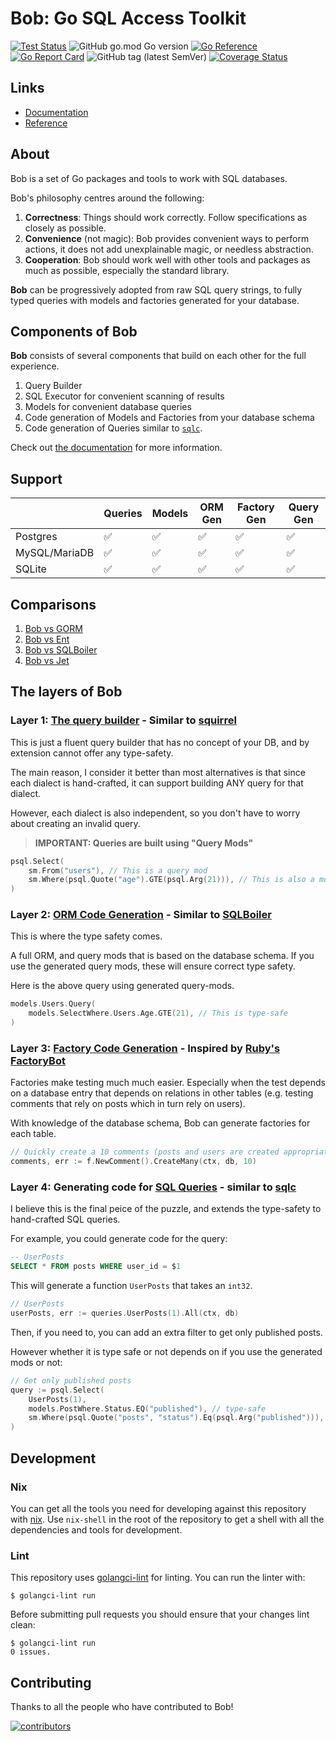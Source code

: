 # Bob: Go SQL Access Toolkit

[![Test Status](https://github.com/stephenafamo/bob/actions/workflows/test.yml/badge.svg)](https://github.com/stephenafamo/bob/actions/workflows/test.yml) ![GitHub go.mod Go version](https://img.shields.io/github/go-mod/go-version/stephenafamo/bob) [![Go Reference](https://pkg.go.dev/badge/github.com/stephenafamo/bob.svg)](https://pkg.go.dev/github.com/stephenafamo/bob) [![Go Report Card](https://goreportcard.com/badge/github.com/stephenafamo/bob)](https://goreportcard.com/report/github.com/stephenafamo/bob) ![GitHub tag (latest SemVer)](https://img.shields.io/github/v/tag/stephenafamo/bob) [![Coverage Status](https://coveralls.io/repos/github/stephenafamo/bob/badge.svg)](https://coveralls.io/github/stephenafamo/bob)

## Links

- [Documentation][docs]
- [Reference][reference]

## About

Bob is a set of Go packages and tools to work with SQL databases.

Bob's philosophy centres around the following:

1. **Correctness**: Things should work correctly. Follow specifications as closely as possible.
2. **Convenience** (not magic): Bob provides convenient ways to perform actions, it does not add unexplainable magic, or needless abstraction.
3. **Cooperation**: Bob should work well with other tools and packages as much as possible, especially the standard library.

**Bob** can be progressively adopted from raw SQL query strings, to fully typed queries with models and factories generated for your database.

## Components of Bob

**Bob** consists of several components that build on each other for the full experience.

1. Query Builder
1. SQL Executor for convenient scanning of results
1. Models for convenient database queries
1. Code generation of Models and Factories from your database schema
1. Code generation of Queries similar to [`sqlc`](https://sqlc.dev).

Check out [the documentation][docs] for more information.

## Support

|               | Queries | Models | ORM Gen | Factory Gen | Query Gen |
| ------------- | ------- | ------ | ------- | ----------- | --------- |
| Postgres      | ✅      | ✅     | ✅      | ✅          | ✅        |
| MySQL/MariaDB | ✅      | ✅     | ✅      | ✅          | ✅        |
| SQLite        | ✅      | ✅     | ✅      | ✅          | ✅        |

## Comparisons

1. [Bob vs GORM](https://bob.stephenafamo.com/vs/gorm)
1. [Bob vs Ent](https://bob.stephenafamo.com/vs/ent)
1. [Bob vs SQLBoiler](https://bob.stephenafamo.com/vs/sqlboiler)
1. [Bob vs Jet](https://bob.stephenafamo.com/vs/jet)

[docs]: https://bob.stephenafamo.com/docs
[reference]: https://pkg.go.dev/github.com/stephenafamo/bob

## The layers of Bob

### Layer 1: [The query builder](https://bob.stephenafamo.com/docs/query-builder/intro) - Similar to [squirrel](https://github.com/Masterminds/squirrel)

This is just a fluent query builder that has no concept of your DB, and by extension cannot offer any type-safety.

The main reason, I consider it better than most alternatives is that since each dialect is hand-crafted, it can support building ANY query for that dialect.

However, each dialect is also independent, so you don't have to worry about creating an invalid query.

> **IMPORTANT: Queries are built using "Query Mods"**

```go
psql.Select(
    sm.From("users"), // This is a query mod
    sm.Where(psql.Quote("age").GTE(psql.Arg(21))), // This is also a mod
)
```

### Layer 2: [ORM Code Generation](https://bob.stephenafamo.com/docs/code-generation/intro) - Similar to [SQLBoiler](https://github.com/volatiletech/sqlboiler)

This is where the type safety comes.

A full ORM, and query mods that is based on the database schema. If you use the generated query mods, these will ensure correct type safety.

Here is the above query using generated query-mods.

```go
models.Users.Query(
    models.SelectWhere.Users.Age.GTE(21), // This is type-safe
)
```

### Layer 3: [Factory Code Generation](https://bob.stephenafamo.com/docs/code-generation/factories) - Inspired by [Ruby's FactoryBot](https://github.com/thoughtbot/factory_bot)

Factories make testing much much easier. Especially when the test depends on a database entry that depends on relations in other tables (e.g. testing comments that rely on posts which in turn rely on users).

With knowledge of the database schema, Bob can generate factories for each table.

```go
// Quickly create a 10 comments (posts and users are created appropriately)
comments, err := f.NewComment().CreateMany(ctx, db, 10)
```

### Layer 4: Generating code for [SQL Queries](https://bob.stephenafamo.com/docs/code-generation/queries) - similar to [sqlc](https://github.com/sqlc-dev/sqlc)

I believe this is the final peice of the puzzle, and extends the type-safety to hand-crafted SQL queries.

For example, you could generate code for the query:

```sql
-- UserPosts
SELECT * FROM posts WHERE user_id = $1
```

This will generate a function `UserPosts` that takes an `int32`.

```go
// UserPosts
userPosts, err := queries.UserPosts(1).All(ctx, db)
```

Then, if you need to, you can add an extra filter to get only published posts.

However whether it is type safe or not depends on if you use the generated mods or not:

```go
// Get only published posts
query := psql.Select(
    UserPosts(1),
    models.PostWhere.Status.EQ("published"), // type-safe
    sm.Where(psql.Quote("posts", "status").Eq(psql.Arg("published"))), // not type-safe
)
```

## Development

### Nix

You can get all the tools you need for developing against this repository with [nix](https://nixos.org/). Use `nix-shell` in the root of the repository to get a shell with all the dependencies and tools for development.

### Lint

This repository uses [golangci-lint](https://github.com/golangci/golangci-lint) for linting. You can run the linter with:

```
$ golangci-lint run
```

Before submitting pull requests you should ensure that your changes lint clean:

```
$ golangci-lint run
0 issues.
```

## Contributing

Thanks to all the people who have contributed to Bob!

[![contributors](https://contributors-img.web.app/image?repo=stephenafamo/bob)](https://github.com/stephenafamo/bob/graphs/contributors)
